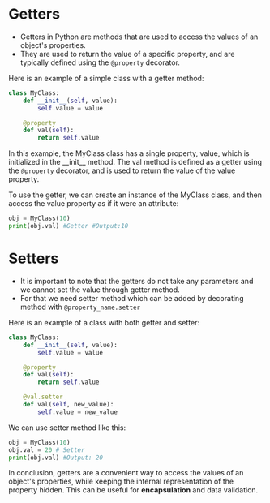 # Getters
- Getters in Python are methods that are used to access the values of an object's properties.
- They are used to return the value of a specific property, and are typically defined using the `@property` decorator.

Here is an example of a simple class with a getter method:
```python
class MyClass:
    def __init__(self, value):
        self.value = value

    @property
    def val(self):
        return self.value
```
In this example, the MyClass class has a single property, value, which is initialized in the \_\_init__ method. The val method is defined as a getter using the `@property` decorator, and is used to return the value of the value property.

To use the getter, we can create an instance of the MyClass class, and then access the value property as if it were an attribute:
```python
obj = MyClass(10)
print(obj.val) #Getter #Output:10
```
# Setters
- It is important to note that the getters do not take any parameters and we cannot set the value through getter method.
- For that we need setter method which can be added by decorating method with `@property_name.setter`

Here is an example of a class with both getter and setter:

```python
class MyClass:
    def __init__(self, value):
        self.value = value

    @property
    def val(self):
        return self.value

    @val.setter
    def val(self, new_value):
        self.value = new_value
```
We can use setter method like this:
```python
obj = MyClass(10)
obj.val = 20 # Setter
print(obj.val) #Output: 20
```
In conclusion, getters are a convenient way to access the values of an object's properties, while keeping the internal representation of the property hidden. This can be useful for **encapsulation** and data validation.